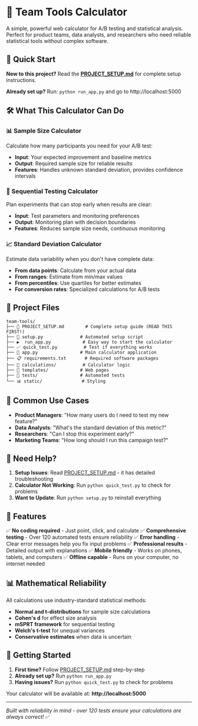 # 🧮 Team Tools Calculator

A simple, powerful web calculator for A/B testing and statistical analysis. Perfect for product teams, data analysts, and researchers who need reliable statistical tools without complex software.

## 🚀 Quick Start

**New to this project?** Read the **[PROJECT_SETUP.md](PROJECT_SETUP.md)** for complete setup instructions.

**Already set up?** Run: `python run_app.py` and go to http://localhost:5000

## 🛠️ What This Calculator Can Do

### 📊 Sample Size Calculator
Calculate how many participants you need for your A/B test:
- **Input**: Your expected improvement and baseline metrics
- **Output**: Required sample size for reliable results
- **Features**: Handles unknown standard deviation, provides confidence intervals

### 🔄 Sequential Testing Calculator
Plan experiments that can stop early when results are clear:
- **Input**: Test parameters and monitoring preferences
- **Output**: Monitoring plan with decision boundaries
- **Features**: Reduces sample size needs, continuous monitoring

### 📈 Standard Deviation Calculator
Estimate data variability when you don't have complete data:
- **From data points**: Calculate from your actual data
- **From ranges**: Estimate from min/max values
- **From percentiles**: Use quartiles for better estimates
- **For conversion rates**: Specialized calculations for A/B tests

## 📁 Project Files

```
team-tools/
├── 📖 PROJECT_SETUP.md        # Complete setup guide (READ THIS FIRST!)
├── 🚀 setup.py              # Automated setup script
├── ▶️  run_app.py            # Easy way to start the calculator
├── ✅ quick_test.py          # Test if everything works
├── 🧮 app.py                # Main calculator application
├── 📋 requirements.txt       # Required software packages
├── 🔧 calculations/          # Calculator logic
├── 🎨 templates/            # Web pages
├── 🎯 tests/                # Automated tests
└── 📊 static/               # Styling
```

## 🎯 Common Use Cases

- **Product Managers**: "How many users do I need to test my new feature?"
- **Data Analysts**: "What's the standard deviation of this metric?"
- **Researchers**: "Can I stop this experiment early?"
- **Marketing Teams**: "How long should I run this campaign test?"

## 🔧 Need Help?

1. **Setup Issues**: Read [PROJECT_SETUP.md](PROJECT_SETUP.md) - it has detailed troubleshooting
2. **Calculator Not Working**: Run `python quick_test.py` to check for problems
3. **Want to Update**: Run `python setup.py` to reinstall everything

## 🎉 Features

✅ **No coding required** - Just point, click, and calculate
✅ **Comprehensive testing** - Over 120 automated tests ensure reliability
✅ **Error handling** - Clear error messages help you fix input problems
✅ **Professional results** - Detailed output with explanations
✅ **Mobile friendly** - Works on phones, tablets, and computers
✅ **Offline capable** - Runs on your computer, no internet needed

## 📊 Mathematical Reliability

All calculations use industry-standard statistical methods:
- **Normal and t-distributions** for sample size calculations
- **Cohen's d** for effect size analysis
- **mSPRT framework** for sequential testing
- **Welch's t-test** for unequal variances
- **Conservative estimates** when data is uncertain

## 🚀 Getting Started

1. **First time?** Follow [PROJECT_SETUP.md](PROJECT_SETUP.md) step-by-step
2. **Already set up?** Run `python run_app.py`
3. **Having issues?** Run `python quick_test.py` to check for problems

Your calculator will be available at: **http://localhost:5000**

---

*Built with reliability in mind - over 120 tests ensure your calculations are always correct!* ✅
